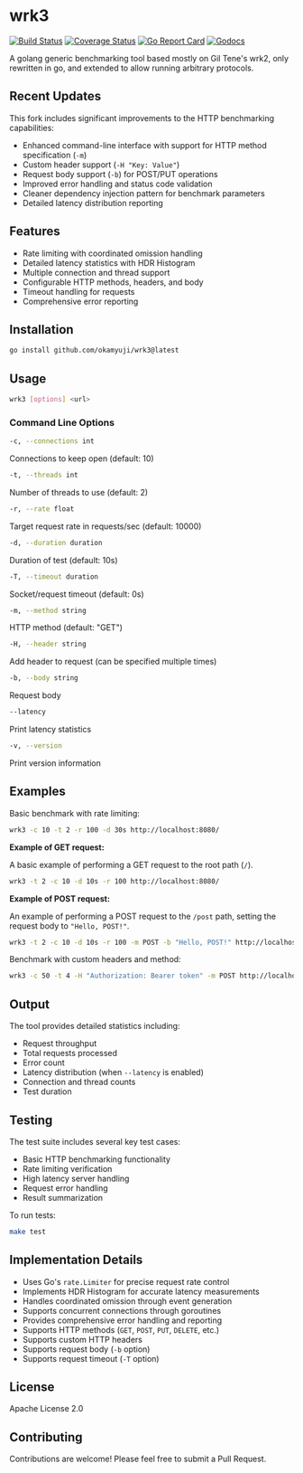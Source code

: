 # wrk3

[![Build Status](https://travis-ci.org/AppsFlyer/wrk3.svg?branch=master)](https://travis-ci.org/AppsFlyer/wrk3)
[![Coverage Status](https://coveralls.io/repos/github/AppsFlyer/wrk3/badge.svg?branch=master)](https://coveralls.io/github/AppsFlyer/wrk3?branch=master)
[![Go Report Card](https://goreportcard.com/badge/github.com/AppsFlyer/wrk3)](https://goreportcard.com/report/github.com/AppsFlyer/wrk3)
[![Godocs](https://img.shields.io/badge/golang-documentation-blue.svg)](https://godoc.org/github.com/AppsFlyer/wrk3)

A golang generic benchmarking tool based mostly on Gil Tene's wrk2, only rewritten in go, and extended to allow running arbitrary protocols.

## Recent Updates

This fork includes significant improvements to the HTTP benchmarking capabilities:

- Enhanced command-line interface with support for HTTP method specification (`-m`)
- Custom header support (`-H "Key: Value"`)
- Request body support (`-b`) for POST/PUT operations
- Improved error handling and status code validation
- Cleaner dependency injection pattern for benchmark parameters
- Detailed latency distribution reporting

## Features

- Rate limiting with coordinated omission handling
- Detailed latency statistics with HDR Histogram
- Multiple connection and thread support
- Configurable HTTP methods, headers, and body
- Timeout handling for requests
- Comprehensive error reporting

## Installation

```sh
go install github.com/okamyuji/wrk3@latest
```

## Usage

```sh
wrk3 [options] <url>
```

### Command Line Options

```sh
-c, --connections int
```

Connections to keep open (default: 10)

```sh
-t, --threads int
```

Number of threads to use (default: 2)

```sh
-r, --rate float
```

Target request rate in requests/sec (default: 10000)

```sh
-d, --duration duration
```

Duration of test (default: 10s)

```sh
-T, --timeout duration
```

Socket/request timeout (default: 0s)

```sh
-m, --method string
```

HTTP method (default: "GET")

```sh
-H, --header string
```

Add header to request (can be specified multiple times)

```sh
-b, --body string
```

Request body

```sh
--latency
```

Print latency statistics

```sh
-v, --version
```

Print version information

## Examples

Basic benchmark with rate limiting:

```sh
wrk3 -c 10 -t 2 -r 100 -d 30s http://localhost:8080/
```

**Example of GET request:**

A basic example of performing a GET request to the root path (`/`).

```sh
wrk3 -t 2 -c 10 -d 10s -r 100 http://localhost:8080/
```

**Example of POST request:**

An example of performing a POST request to the `/post` path, setting the request body to `"Hello, POST!"`.

```sh
wrk3 -t 2 -c 10 -d 10s -r 100 -m POST -b "Hello, POST!" http://localhost:8080/post
```

Benchmark with custom headers and method:

```sh
wrk3 -c 50 -t 4 -H "Authorization: Bearer token" -m POST http://localhost:8080/post
```

## Output

The tool provides detailed statistics including:

- Request throughput
- Total requests processed
- Error count
- Latency distribution (when `--latency` is enabled)
- Connection and thread counts
- Test duration

## Testing

The test suite includes several key test cases:

- Basic HTTP benchmarking functionality
- Rate limiting verification
- High latency server handling
- Request error handling
- Result summarization

To run tests:

```sh
make test
```

## Implementation Details

- Uses Go's `rate.Limiter` for precise request rate control
- Implements HDR Histogram for accurate latency measurements
- Handles coordinated omission through event generation
- Supports concurrent connections through goroutines
- Provides comprehensive error handling and reporting
- Supports HTTP methods (`GET`, `POST`, `PUT`, `DELETE`, etc.)
- Supports custom HTTP headers
- Supports request body (`-b` option)
- Supports request timeout (`-T` option)

## License

Apache License 2.0

## Contributing

Contributions are welcome! Please feel free to submit a Pull Request.
